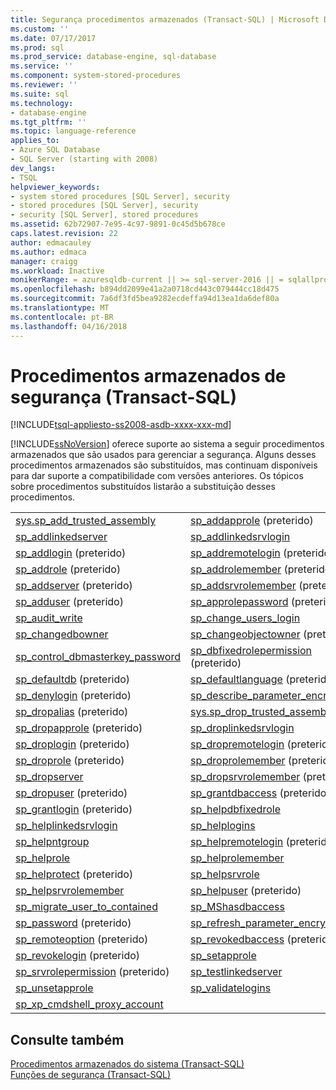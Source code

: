 ```yaml
---
title: Segurança procedimentos armazenados (Transact-SQL) | Microsoft Docs
ms.custom: ''
ms.date: 07/17/2017
ms.prod: sql
ms.prod_service: database-engine, sql-database
ms.service: ''
ms.component: system-stored-procedures
ms.reviewer: ''
ms.suite: sql
ms.technology:
- database-engine
ms.tgt_pltfrm: ''
ms.topic: language-reference
applies_to:
- Azure SQL Database
- SQL Server (starting with 2008)
dev_langs:
- TSQL
helpviewer_keywords:
- system stored procedures [SQL Server], security
- stored procedures [SQL Server], security
- security [SQL Server], stored procedures
ms.assetid: 62b72907-7e95-4c97-9891-0c45d5b678ce
caps.latest.revision: 22
author: edmacauley
ms.author: edmaca
manager: craigg
ms.workload: Inactive
monikerRange: = azuresqldb-current || >= sql-server-2016 || = sqlallproducts-allversions
ms.openlocfilehash: b894dd2099e41a2a0718cd443c079444cc18d475
ms.sourcegitcommit: 7a6df3fd5bea9282ecdeffa94d13ea1da6def80a
ms.translationtype: MT
ms.contentlocale: pt-BR
ms.lasthandoff: 04/16/2018
---
```

# <a name="security-stored-procedures-transact-sql"></a>Procedimentos armazenados de segurança (Transact-SQL)
[!INCLUDE[tsql-appliesto-ss2008-asdb-xxxx-xxx-md](../../includes/tsql-appliesto-ss2008-asdb-xxxx-xxx-md.md)]

  [!INCLUDE[ssNoVersion](../../includes/ssnoversion-md.md)] oferece suporte ao sistema a seguir procedimentos armazenados que são usados para gerenciar a segurança. Alguns desses procedimentos armazenados são substituídos, mas continuam disponíveis para dar suporte a compatibilidade com versões anteriores. Os tópicos sobre procedimentos substituídos listarão a substituição desses procedimentos.  

|||  
|-|-|  
[sys.sp_add_trusted_assembly]( sys-sp-add-trusted-assembly-transact-sql.md) |[sp_addapprole](../../relational-databases/system-stored-procedures/sp-addapprole-transact-sql.md) (preterido)|
|[sp_addlinkedserver](../../relational-databases/system-stored-procedures/sp-addlinkedserver-transact-sql.md)|[sp_addlinkedsrvlogin](../../relational-databases/system-stored-procedures/sp-addlinkedsrvlogin-transact-sql.md)
|[sp_addlogin](../../relational-databases/system-stored-procedures/sp-addlogin-transact-sql.md) (preterido) |[sp_addremotelogin](../../relational-databases/system-stored-procedures/sp-addremotelogin-transact-sql.md) (preterido)
|[sp_addrole](../../relational-databases/system-stored-procedures/sp-addrole-transact-sql.md) (preterido) |[sp_addrolemember](../../relational-databases/system-stored-procedures/sp-addrolemember-transact-sql.md) (preterido)
|[sp_addserver](../../relational-databases/system-stored-procedures/sp-addserver-transact-sql.md) (preterido) |[sp_addsrvrolemember](../../relational-databases/system-stored-procedures/sp-addsrvrolemember-transact-sql.md) (preterido)
|[sp_adduser](../../relational-databases/system-stored-procedures/sp-adduser-transact-sql.md) (preterido) |[sp_approlepassword](../../relational-databases/system-stored-procedures/sp-approlepassword-transact-sql.md) (preterido)
|[sp_audit_write](../../relational-databases/system-stored-procedures/sp-audit-write-transact-sql.md) |[sp_change_users_login](../../relational-databases/system-stored-procedures/sp-change-users-login-transact-sql.md)
|[sp_changedbowner](../../relational-databases/system-stored-procedures/sp-changedbowner-transact-sql.md) |[sp_changeobjectowner](../../relational-databases/system-stored-procedures/sp-changeobjectowner-transact-sql.md) (preterido)
|[sp_control_dbmasterkey_password](../../relational-databases/system-stored-procedures/sp-control-dbmasterkey-password-transact-sql.md) |[sp_dbfixedrolepermission](../../relational-databases/system-stored-procedures/sp-dbfixedrolepermission-transact-sql.md) (preterido)
|[sp_defaultdb](../../relational-databases/system-stored-procedures/sp-defaultdb-transact-sql.md) (preterido) |[sp_defaultlanguage](../../relational-databases/system-stored-procedures/sp-defaultlanguage-transact-sql.md) (preterido)
|[sp_denylogin](../../relational-databases/system-stored-procedures/sp-denylogin-transact-sql.md) (preterido) |[sp_describe_parameter_encryption](../../relational-databases/system-stored-procedures/sp-describe-parameter-encryption-transact-sql.md)
|[sp_dropalias](../../relational-databases/system-stored-procedures/sp-dropalias-transact-sql.md) (preterido) |[sys.sp_drop_trusted_assembly]( sys-sp-drop-trusted-assembly-transact-sql.md) |
|[sp_dropapprole](../../relational-databases/system-stored-procedures/sp-dropapprole-transact-sql.md) (preterido) |[sp_droplinkedsrvlogin](../../relational-databases/system-stored-procedures/sp-droplinkedsrvlogin-transact-sql.md) |
|[sp_droplogin](../../relational-databases/system-stored-procedures/sp-droplogin-transact-sql.md) (preterido) |[sp_dropremotelogin](../../relational-databases/system-stored-procedures/sp-dropremotelogin-transact-sql.md) (preterido) |
|[sp_droprole](../../relational-databases/system-stored-procedures/sp-droprole-transact-sql.md) (preterido) |[sp_droprolemember](../../relational-databases/system-stored-procedures/sp-droprolemember-transact-sql.md) (preterido) |
|[sp_dropserver](../../relational-databases/system-stored-procedures/sp-dropserver-transact-sql.md) |[sp_dropsrvrolemember](../../relational-databases/system-stored-procedures/sp-dropsrvrolemember-transact-sql.md) (preterido) |
|[sp_dropuser](../../relational-databases/system-stored-procedures/sp-dropuser-transact-sql.md) (preterido) |[sp_grantdbaccess](../../relational-databases/system-stored-procedures/sp-grantdbaccess-transact-sql.md) (preterido) |
|[sp_grantlogin](../../relational-databases/system-stored-procedures/sp-grantlogin-transact-sql.md) (preterido) |[sp_helpdbfixedrole](../../relational-databases/system-stored-procedures/sp-helpdbfixedrole-transact-sql.md) |
|[sp_helplinkedsrvlogin](../../relational-databases/system-stored-procedures/sp-helplinkedsrvlogin-transact-sql.md) |[sp_helplogins](../../relational-databases/system-stored-procedures/sp-helplogins-transact-sql.md) |
|[sp_helpntgroup](../../relational-databases/system-stored-procedures/sp-helpntgroup-transact-sql.md) |[sp_helpremotelogin](../../relational-databases/system-stored-procedures/sp-helpremotelogin-transact-sql.md) (preterido) |
|[sp_helprole](../../relational-databases/system-stored-procedures/sp-helprole-transact-sql.md) |[sp_helprolemember](../../relational-databases/system-stored-procedures/sp-helprolemember-transact-sql.md) |
|[sp_helprotect](../../relational-databases/system-stored-procedures/sp-helprotect-transact-sql.md) (preterido) |[sp_helpsrvrole](../../relational-databases/system-stored-procedures/sp-helpsrvrole-transact-sql.md) |
|[sp_helpsrvrolemember](../../relational-databases/system-stored-procedures/sp-helpsrvrolemember-transact-sql.md) |[sp_helpuser](../../relational-databases/system-stored-procedures/sp-helpuser-transact-sql.md) (preterido) |
|[sp_migrate_user_to_contained](../../relational-databases/system-stored-procedures/sp-migrate-user-to-contained-transact-sql.md)|[sp_MShasdbaccess](../../relational-databases/system-stored-procedures/sp-mshasdbaccess-transact-sql.md) |
|[sp_password](../../relational-databases/system-stored-procedures/sp-password-transact-sql.md) (preterido)|[sp_refresh_parameter_encryption](../../relational-databases/system-stored-procedures/sp-refresh-parameter-encryption-transact-sql.md) |
|[sp_remoteoption](../../relational-databases/system-stored-procedures/sp-remoteoption-transact-sql.md) (preterido)|[sp_revokedbaccess](../../relational-databases/system-stored-procedures/sp-revokedbaccess-transact-sql.md) (preterido) |
|[sp_revokelogin](../../relational-databases/system-stored-procedures/sp-revokelogin-transact-sql.md) (preterido)|[sp_setapprole](../../relational-databases/system-stored-procedures/sp-setapprole-transact-sql.md) |
|[sp_srvrolepermission](../../relational-databases/system-stored-procedures/sp-srvrolepermission-transact-sql.md) (preterido)|[sp_testlinkedserver](../../relational-databases/system-stored-procedures/sp-testlinkedserver-transact-sql.md) |
|[sp_unsetapprole](../../relational-databases/system-stored-procedures/sp-unsetapprole-transact-sql.md) |[sp_validatelogins](../../relational-databases/system-stored-procedures/sp-validatelogins-transact-sql.md) |
|[sp_xp_cmdshell_proxy_account](../../relational-databases/system-stored-procedures/sp-xp-cmdshell-proxy-account-transact-sql.md) | |

 
  
## <a name="see-also"></a>Consulte também  
 [Procedimentos armazenados do sistema &#40;Transact-SQL&#41;](../../relational-databases/system-stored-procedures/system-stored-procedures-transact-sql.md)   
 [Funções de segurança &#40;Transact-SQL&#41;](../../t-sql/functions/security-functions-transact-sql.md)  
  
  
